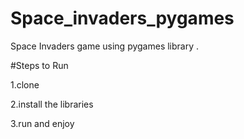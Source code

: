 # Space_invaders_pygames

Space Invaders game using pygames library .

#Steps to Run

1.clone 

2.install the libraries 

3.run and enjoy 

